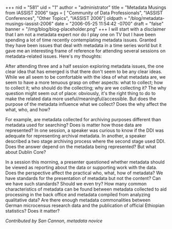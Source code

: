 +++
nid = "581"
uid = "1"
author = "administrator"
title = "Metadata Musings from IASSIST 2006"
tags = [ "Community of Data Professionals", "IASSIST Conferences", "Other Topics", "IASSIST 2006"]
oldpath = "/blog/metadata-musings-iassist-2006"
date = "2006-05-25 11:54:42 -0700"
draft = "false"
banner = "/img/blog/blog-placeholder.png"
+++
I will start with a disclaimer that I am not a metadata expert nor do I
play one on TV but I have been spending a lot of time recently
contemplating metadata issues. Granted they have been issues that deal
with metadata in a time series world but it gave me an interesting frame
of reference for attending several sessions on metadata-related issues.
Here's my thoughts:

After attending three and a half session exploring metadata issues, the
one clear idea that has emerged is that there don't seem to be any
clear ideas. While we all seem to be comfortable with the idea of what
metadata are, we seem to have a more tenuous grasp on other aspects:
what to collect; how to collect it; who should do the collecting; why
are we collecting it? The why question might seem out of place:
obviously, it's the right thing to do to make the related data more
useful/meaningful/accessible. But does the purpose of the metadata
influence what we collect? Does the why affect the what, who, and how?

For example, are metadata collected for archiving purposes different
than metadata used for searching? Does is matter how those data are
represented? In one session, a speaker was curious to know if the DDI
was adequate for representing archival metadata. In another, a speaker
described a two stage archiving process where the second stage used DDI.
Does the answer depend on the metadata being represented? But what about
Dublin Core?

In a session this morning, a presenter questioned whether metadata
should be viewed as reporting about the data or supporting work with the
data. Does the perspective affect the practical who, what, how of
metadata? We have standards for the presentation of metadata but not the
content? Can we have such standards? Should we even try? How many common
characteristics of metadata can be found between metadata collected to
aid processing in the back office and metadata compiled from analyzing
qualitative data? Are there enough metadata commonalities between German
microcensus research data and the publication of official Ethiopian
statistics? Does it matter?

*Contributed by San Cannon, metadata novice*
